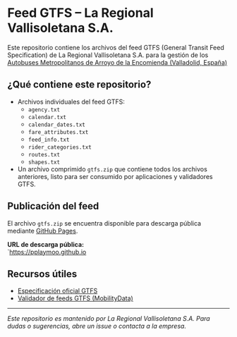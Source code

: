 # Feed GTFS – La Regional Vallisoletana S.A.

Este repositorio contiene los archivos del feed GTFS (General Transit Feed Specification) de La Regional Vallisoletana S.A. para la gestión de los [Autobuses Metropolitanos de Arroyo de la Encomienda (Valladolid, España)](https://www.aytoarroyo.es/arroyobus)

## ¿Qué contiene este repositorio?

- Archivos individuales del feed GTFS:
  - `agency.txt`
  - `calendar.txt`
  - `calendar_dates.txt`
  - `fare_attributes.txt`
  - `feed_info.txt`
  - `rider_categories.txt`
  - `routes.txt`
  - `shapes.txt`
- Un archivo comprimido `gtfs.zip` que contiene todos los archivos anteriores, listo para ser consumido por aplicaciones y validadores GTFS.

## Publicación del feed

El archivo `gtfs.zip` se encuentra disponible para descarga pública mediante [GitHub Pages](https://pages.github.com/).

**URL de descarga pública:**  
`https://pplaymoo.github.io

## Recursos útiles

- [Especificación oficial GTFS](https://gtfs.org/)
- [Validador de feeds GTFS (MobilityData)](https://gtfs-validator.mobilitydata.org/)

---

*Este repositorio es mantenido por La Regional Vallisoletana S.A. Para dudas o sugerencias, abre un issue o contacta a la empresa.*
